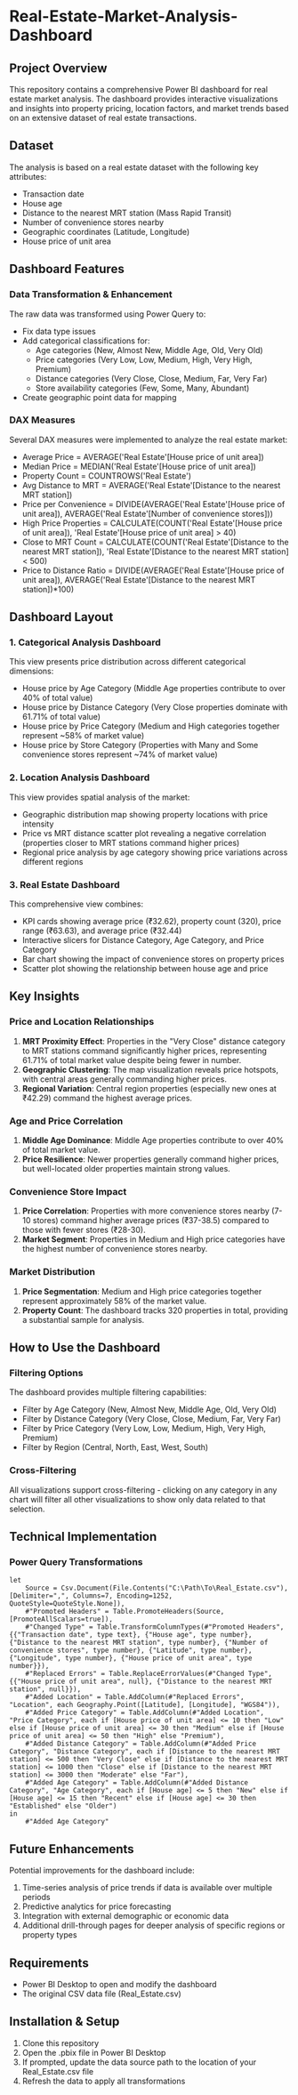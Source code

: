 # Real-Estate-Market-Analysis-Dashboard

## Project Overview
This repository contains a comprehensive Power BI dashboard for real estate market analysis. The dashboard provides interactive visualizations and insights into property pricing, location factors, and market trends based on an extensive dataset of real estate transactions.

## Dataset
The analysis is based on a real estate dataset with the following key attributes:
- Transaction date
- House age
- Distance to the nearest MRT station (Mass Rapid Transit)
- Number of convenience stores nearby
- Geographic coordinates (Latitude, Longitude)
- House price of unit area

## Dashboard Features

### Data Transformation & Enhancement
The raw data was transformed using Power Query to:
- Fix data type issues
- Add categorical classifications for:
  - Age categories (New, Almost New, Middle Age, Old, Very Old)
  - Price categories (Very Low, Low, Medium, High, Very High, Premium)
  - Distance categories (Very Close, Close, Medium, Far, Very Far)
  - Store availability categories (Few, Some, Many, Abundant)
- Create geographic point data for mapping

### DAX Measures
Several DAX measures were implemented to analyze the real estate market:
- Average Price = AVERAGE('Real Estate'[House price of unit area])
- Median Price = MEDIAN('Real Estate'[House price of unit area])
- Property Count = COUNTROWS('Real Estate')
- Avg Distance to MRT = AVERAGE('Real Estate'[Distance to the nearest MRT station])
- Price per Convenience = DIVIDE(AVERAGE('Real Estate'[House price of unit area]), AVERAGE('Real Estate'[Number of convenience stores]))
- High Price Properties = CALCULATE(COUNT('Real Estate'[House price of unit area]), 'Real Estate'[House price of unit area] > 40)
- Close to MRT Count = CALCULATE(COUNT('Real Estate'[Distance to the nearest MRT station]), 'Real Estate'[Distance to the nearest MRT station] < 500)
- Price to Distance Ratio = DIVIDE(AVERAGE('Real Estate'[House price of unit area]), AVERAGE('Real Estate'[Distance to the nearest MRT station])*100)

## Dashboard Layout

### 1. Categorical Analysis Dashboard
This view presents price distribution across different categorical dimensions:
- House price by Age Category (Middle Age properties contribute to over 40% of total value)
- House price by Distance Category (Very Close properties dominate with 61.71% of total value)
- House price by Price Category (Medium and High categories together represent ~58% of market value)
- House price by Store Category (Properties with Many and Some convenience stores represent ~74% of market value)

### 2. Location Analysis Dashboard
This view provides spatial analysis of the market:
- Geographic distribution map showing property locations with price intensity
- Price vs MRT distance scatter plot revealing a negative correlation (properties closer to MRT stations command higher prices)
- Regional price analysis by age category showing price variations across different regions

### 3. Real Estate Dashboard
This comprehensive view combines:
- KPI cards showing average price (₹32.62), property count (320), price range (₹63.63), and average price (₹32.44)
- Interactive slicers for Distance Category, Age Category, and Price Category
- Bar chart showing the impact of convenience stores on property prices
- Scatter plot showing the relationship between house age and price

## Key Insights

### Price and Location Relationships
1. **MRT Proximity Effect**: Properties in the "Very Close" distance category to MRT stations command significantly higher prices, representing 61.71% of total market value despite being fewer in number.
2. **Geographic Clustering**: The map visualization reveals price hotspots, with central areas generally commanding higher prices.
3. **Regional Variation**: Central region properties (especially new ones at ₹42.29) command the highest average prices.

### Age and Price Correlation
1. **Middle Age Dominance**: Middle Age properties contribute to over 40% of total market value.
2. **Price Resilience**: Newer properties generally command higher prices, but well-located older properties maintain strong values.

### Convenience Store Impact
1. **Price Correlation**: Properties with more convenience stores nearby (7-10 stores) command higher average prices (₹37-38.5) compared to those with fewer stores (₹28-30).
2. **Market Segment**: Properties in Medium and High price categories have the highest number of convenience stores nearby.

### Market Distribution
1. **Price Segmentation**: Medium and High price categories together represent approximately 58% of the market value.
2. **Property Count**: The dashboard tracks 320 properties in total, providing a substantial sample for analysis.

## How to Use the Dashboard

### Filtering Options
The dashboard provides multiple filtering capabilities:
- Filter by Age Category (New, Almost New, Middle Age, Old, Very Old)
- Filter by Distance Category (Very Close, Close, Medium, Far, Very Far)
- Filter by Price Category (Very Low, Low, Medium, High, Very High, Premium)
- Filter by Region (Central, North, East, West, South)

### Cross-Filtering
All visualizations support cross-filtering - clicking on any category in any chart will filter all other visualizations to show only data related to that selection.

## Technical Implementation

### Power Query Transformations
```
let
    Source = Csv.Document(File.Contents("C:\Path\To\Real_Estate.csv"),[Delimiter=",", Columns=7, Encoding=1252, QuoteStyle=QuoteStyle.None]),
    #"Promoted Headers" = Table.PromoteHeaders(Source, [PromoteAllScalars=true]),
    #"Changed Type" = Table.TransformColumnTypes(#"Promoted Headers",{{"Transaction date", type text}, {"House age", type number}, {"Distance to the nearest MRT station", type number}, {"Number of convenience stores", type number}, {"Latitude", type number}, {"Longitude", type number}, {"House price of unit area", type number}}),
    #"Replaced Errors" = Table.ReplaceErrorValues(#"Changed Type", {{"House price of unit area", null}, {"Distance to the nearest MRT station", null}}),
    #"Added Location" = Table.AddColumn(#"Replaced Errors", "Location", each Geography.Point([Latitude], [Longitude], "WGS84")),
    #"Added Price Category" = Table.AddColumn(#"Added Location", "Price Category", each if [House price of unit area] <= 10 then "Low" else if [House price of unit area] <= 30 then "Medium" else if [House price of unit area] <= 50 then "High" else "Premium"),
    #"Added Distance Category" = Table.AddColumn(#"Added Price Category", "Distance Category", each if [Distance to the nearest MRT station] <= 500 then "Very Close" else if [Distance to the nearest MRT station] <= 1000 then "Close" else if [Distance to the nearest MRT station] <= 3000 then "Moderate" else "Far"),
    #"Added Age Category" = Table.AddColumn(#"Added Distance Category", "Age Category", each if [House age] <= 5 then "New" else if [House age] <= 15 then "Recent" else if [House age] <= 30 then "Established" else "Older")
in
    #"Added Age Category"
```

## Future Enhancements
Potential improvements for the dashboard include:
1. Time-series analysis of price trends if data is available over multiple periods
2. Predictive analytics for price forecasting
3. Integration with external demographic or economic data
4. Additional drill-through pages for deeper analysis of specific regions or property types

## Requirements
- Power BI Desktop to open and modify the dashboard
- The original CSV data file (Real_Estate.csv)

## Installation & Setup
1. Clone this repository
2. Open the .pbix file in Power BI Desktop
3. If prompted, update the data source path to the location of your Real_Estate.csv file
4. Refresh the data to apply all transformations

